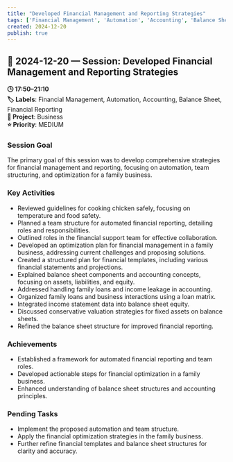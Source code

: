 ```yaml
---
title: "Developed Financial Management and Reporting Strategies"
tags: ['Financial Management', 'Automation', 'Accounting', 'Balance Sheet', 'Financial Reporting']
created: 2024-12-20
publish: true
---
```


## 📅 2024-12-20 — Session: Developed Financial Management and Reporting Strategies

**🕒 17:50–21:10**  
**🏷️ Labels**: Financial Management, Automation, Accounting, Balance Sheet, Financial Reporting  
**📂 Project**: Business  
**⭐ Priority**: MEDIUM  


### Session Goal
The primary goal of this session was to develop comprehensive strategies for financial management and reporting, focusing on automation, team structuring, and optimization for a family business.

### Key Activities
- Reviewed guidelines for cooking chicken safely, focusing on temperature and food safety.
- Planned a team structure for automated financial reporting, detailing roles and responsibilities.
- Outlined roles in the financial support team for effective collaboration.
- Developed an optimization plan for financial management in a family business, addressing current challenges and proposing solutions.
- Created a structured plan for financial templates, including various financial statements and projections.
- Explained balance sheet components and accounting concepts, focusing on assets, liabilities, and equity.
- Addressed handling family loans and income leakage in accounting.
- Organized family loans and business interactions using a loan matrix.
- Integrated income statement data into balance sheet equity.
- Discussed conservative valuation strategies for fixed assets on balance sheets.
- Refined the balance sheet structure for improved financial reporting.

### Achievements
- Established a framework for automated financial reporting and team roles.
- Developed actionable steps for financial optimization in a family business.
- Enhanced understanding of balance sheet structures and accounting principles.

### Pending Tasks
- Implement the proposed automation and team structure.
- Apply the financial optimization strategies in the family business.
- Further refine financial templates and balance sheet structures for clarity and accuracy.
